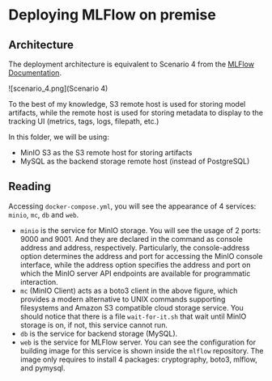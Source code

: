 # Deploying MLFlow on premise

## Architecture

The deployment architecture is equivalent to Scenario 4 from the [MLFlow Documentation](https://mlflow.org/docs/latest/tracking.html).

![scenario_4.png](Scenario 4)

To the best of my knowledge, S3 remote host is used for storing model artifacts, while the remote host is used for storing metadata to display to the tracking UI (metrics, tags, logs, filepath, etc.)

In this folder, we will be using: 
- MinIO S3 as the S3 remote host for storing artifacts
- MySQL as the backend storage remote host (instead of PostgreSQL)

## Reading

Accessing `docker-compose.yml`, you will see the appearance of 4 services: `minio`, `mc`, `db` and `web`.

- `minio` is the service for MinIO storage. You will see the usage of 2 ports: 9000 and 9001. And they are declared in the command as console address and address, respectively. Particularly, the console-address option determines the address and port for accessing the MinIO console interface, while the address option specifies the address and port on which the MinIO server API endpoints are available for programmatic interaction.
- `mc` (MinIO Client) acts as a boto3 client in the above figure, which provides a modern alternative to UNIX commands supporting filesystems and Amazon S3 compatible cloud storage service. You should notice that there is a file `wait-for-it.sh` that wait until MinIO storage is on, if not, this service cannot run.
- `db` is the service for backend storage (MySQL).
- `web` is the service for MLFlow server. You can see the configuration for building image for this service is shown inside the `mlflow` repository. The image only requires to install 4 packages: cryptography, boto3, mlflow, and pymysql.